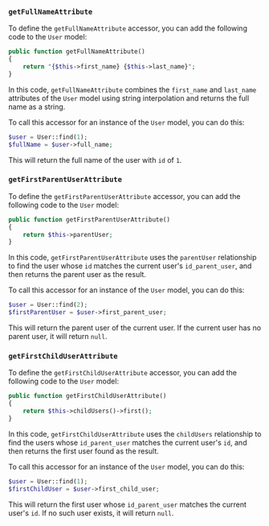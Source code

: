 ### `getFullNameAttribute`

To define the `getFullNameAttribute` accessor, you can add the following code to the `User` model:

```php
public function getFullNameAttribute()
{
    return "{$this->first_name} {$this->last_name}";
}
```

In this code, `getFullNameAttribute` combines the `first_name` and `last_name` attributes of the `User` model using string interpolation and returns the full name as a string.

To call this accessor for an instance of the `User` model, you can do this:

```php
$user = User::find(1);
$fullName = $user->full_name;
```

This will return the full name of the user with `id` of `1`.

### `getFirstParentUserAttribute`

To define the `getFirstParentUserAttribute` accessor, you can add the following code to the `User` model:

```php
public function getFirstParentUserAttribute()
{
    return $this->parentUser;
}
```

In this code, `getFirstParentUserAttribute` uses the `parentUser` relationship to find the user whose `id` matches the current user's `id_parent_user`, and then returns the parent user as the result.

To call this accessor for an instance of the `User` model, you can do this:

```php
$user = User::find(2);
$firstParentUser = $user->first_parent_user;
```

This will return the parent user of the current user. If the current user has no parent user, it will return `null`.

### `getFirstChildUserAttribute`

To define the `getFirstChildUserAttribute` accessor, you can add the following code to the `User` model:

```php
public function getFirstChildUserAttribute()
{
    return $this->childUsers()->first();
}
```

In this code, `getFirstChildUserAttribute` uses the `childUsers` relationship to find the users whose `id_parent_user` matches the current user's `id`, and then returns the first user found as the result.

To call this accessor for an instance of the `User` model, you can do this:

```php
$user = User::find(1);
$firstChildUser = $user->first_child_user;
```

This will return the first user whose `id_parent_user` matches the current user's `id`. If no such user exists, it will return `null`.
